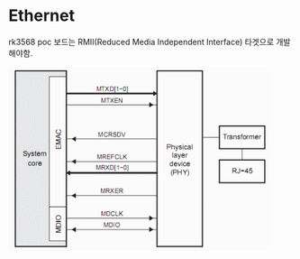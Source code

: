 # Ethernet 

rk3568 poc 보드는 RMII(Reduced Media Independent Interface) 타겟으로 개발해야함.

![](./images/ETHERNET_01.png)
